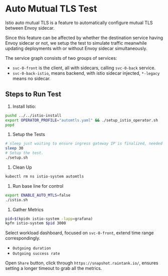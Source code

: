 # Auto Mutual TLS Test

Istio auto mutual TLS is a feature to automatically configure mutual TLS between Envoy sidecar.

Since this feature can be affected by whether the destination service having Envoy sidecar or not, we setup the test to simulate traffic meanwhile updating deployments with or without Envoy sidecar simultaneously.

The service graph consists of two groups of services:

- `svc-0-front` is the client, all with sidecars, calling `svc-0-back` service.
- `svc-0-back-istio`, means backend, with istio sidecar injected, `*-legacy` means no sidecar.

## Steps to Run Test

1. Install Istio:

```bash
pushd ../../istio-install
export OPERATOR_PROFILE="automtls.yaml" && ./setup_istio_operator.sh
popd
```

1. Setup the Tests

```bash
# sleep just waiting to ensure ingress gateway IP is finalized, needed for fortio client.
sleep 30
# Setup the test.
./setup.sh
```

1. Clean Up

```bash
kubectl rm ns istio-system automtls
```

1. Run base line for control

```bash
export ENABLE_AUTO_MTLS=false
./istio.sh
```

1. Gather Metrics

```bash
pid=$(kpidn istio-system -lapp=grafana)
kpfn istio-system $pid 3000
```

Select workload dashboard, focused on `svc-0-front`, extend time range correspondingly.

- `Outgoing duration`
- `Outgoing success rate`

Open `Share` button, click through `https://snapshot.raintank.io/`, ensures setting a longer timeout
to grab all the metrics.
